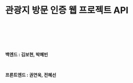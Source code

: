 # 관광지 방문 인증 웹 프로젝트 API

&nbsp;

&nbsp;

&nbsp;

**백엔드 : 김보현, 박혜빈**

&nbsp;

**프론트엔드 : 권연욱, 전혜선**

&nbsp;

&nbsp;

&nbsp;